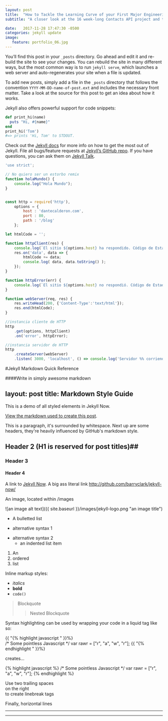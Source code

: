 ```yaml
---
layout: post
title:  "How to Tackle the Learning Curve of your First Major Engineering Project"
subtitle: "A closer look at the 16 week-long Contacts API project and the learnings that came from engineering fullstack systems at scale"

date:   2017-11-28 17:47:30 -0500
categories: jekyll update
image:
   feature: portfolio_06.jpg
---
```


You’ll find this post in your `_posts` directory. Go ahead and edit it and re-build the site to see your changes. You can rebuild the site in many different ways, but the most common way is to run `jekyll serve`, which launches a web server and auto-regenerates your site when a file is updated.

To add new posts, simply add a file in the `_posts` directory that follows the convention `YYYY-MM-DD-name-of-post.ext` and includes the necessary front matter. Take a look at the source for this post to get an idea about how it works.

Jekyll also offers powerful support for code snippets:

```ruby
def print_hi(name)
  puts "Hi, #{name}"
end
print_hi('Tom')
#=> prints 'Hi, Tom' to STDOUT.
```

Check out the [Jekyll docs][jekyll-docs] for more info on how to get the most out of Jekyll. File all bugs/feature requests at [Jekyll’s GitHub repo][jekyll-gh]. If you have questions, you can ask them on [Jekyll Talk][jekyll-talk].


```javascript
'use strict';

// No quiero ser un estorbo remix
function holaMundo() {
	console.log("Hola Mundo");
}


const http = require('http'),
	options = {
		host : 'dantecalderon.com',
		port : 80,
		path : '/blog'
	};

let htmlCode = '';

function httpClient(res) {
	console.log(`El sitio ${options.host} ha respondido. Código de Estado: ${res.statusCode}`);
	res.on('data', data => {
		htmlCode += data;
		console.log( data, data.toString() );
	});
}

function httpError(err) {
	console.log(`El sitio ${options.host} no respondió. Código de Estado: ${err.code}. Error: ${err.message}`);
}

function webServer(req, res) {
	res.writeHead(200, {'Content-Type':'text/html'});
	res.end(htmlCode);
}

//instancia cliente de HTTP
http
	.get(options, httpClient)
	.on('error', httpError);

//instancia servidor de HTTP
http
	.createServer(webServer)
	.listen( 3000, 'localhost', () => console.log('Servidor %% corriendo en http://localhost:3000/') );
```

#Jekyll Markdown Quick Reference

<script src="https://gist.github.com/LeNPaul/e4a87bba80cc97045848bae3b6d89aa2.js"></script>

####Write in simply awesome markdown

layout: post
title: Markdown Style Guide
---

This is a demo of all styled elements in Jekyll Now. 

[View the markdown used to create this post](https://raw.githubusercontent.com/barryclark/www.jekyllnow.com/gh-pages/_posts/2014-6-19-Markdown-Style-Guide.md).

This is a paragraph, it's surrounded by whitespace. Next up are some headers, they're heavily influenced by GitHub's markdown style.

## Header 2 (H1 is reserved for post titles)##

### Header 3

#### Header 4
 
A link to [Jekyll Now](http://github.com/barryclark/jekyll-now/). A big ass literal link <http://github.com/barryclark/jekyll-now/>
  
An image, located within /images

![an image alt text]({{ site.baseurl }}/images/jekyll-logo.png "an image title")

* A bulletted list
- alternative syntax 1
+ alternative syntax 2
  - an indented list item

1. An
2. ordered
3. list

Inline markup styles: 

- _italics_
- **bold**
- `code()` 
 
> Blockquote
>> Nested Blockquote 
 
Syntax highlighting can be used by wrapping your code in a liquid tag like so:

{{ "{% highlight javascript " }}%}  
/* Some pointless Javascript */
var rawr = ["r", "a", "w", "r"];
{{ "{% endhighlight " }}%}  

creates...

{% highlight javascript %}
/* Some pointless Javascript */
var rawr = ["r", "a", "w", "r"];
{% endhighlight %}
 
Use two trailing spaces  
on the right  
to create linebreak tags  
 
Finally, horizontal lines
 
----
****
[jekyll-docs]: https://jekyllrb.com/docs/home
[jekyll-gh]:   https://github.com/jekyll/jekyll
[jekyll-talk]: https://talk.jekyllrb.com/
